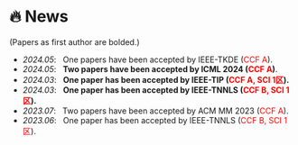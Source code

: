 # 🔥 News
(Papers as first author are bolded.)
- *2024.05*: &nbsp; One papers have been accepted by IEEE-TKDE (<font color="red" bgcolor=grey>CCF A</font>). 
- *2024.05*: &nbsp; **Two papers have been accepted by ICML 2024 (<font color="red" bgcolor=grey>CCF A</font>)**. 
- *2024.03*: &nbsp; **One paper has been accepted by IEEE-TIP (<font color="red" bgcolor=grey>CCF A, SCI 1区</font>).**
- *2024.03*: &nbsp; **One paper has been accepted by IEEE-TNNLS (<font color="red" bgcolor=grey>CCF B, SCI 1区</font>).**
- *2023.07*: &nbsp; Two papers have been accepted by ACM MM 2023 (<font color="red" bgcolor=grey>CCF A</font>).
- *2023.06*: &nbsp; One paper has been accepted by IEEE-TNNLS (<font color="red" bgcolor=grey>CCF B, SCI 1区</font>).
